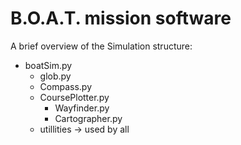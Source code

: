 # B.O.A.T. mission software
A brief overview of the Simulation structure:
- boatSim.py 
  - glob.py  
  - Compass.py
  - CoursePlotter.py
    - Wayfinder.py
    - Cartographer.py
  - utillities -> used by all
